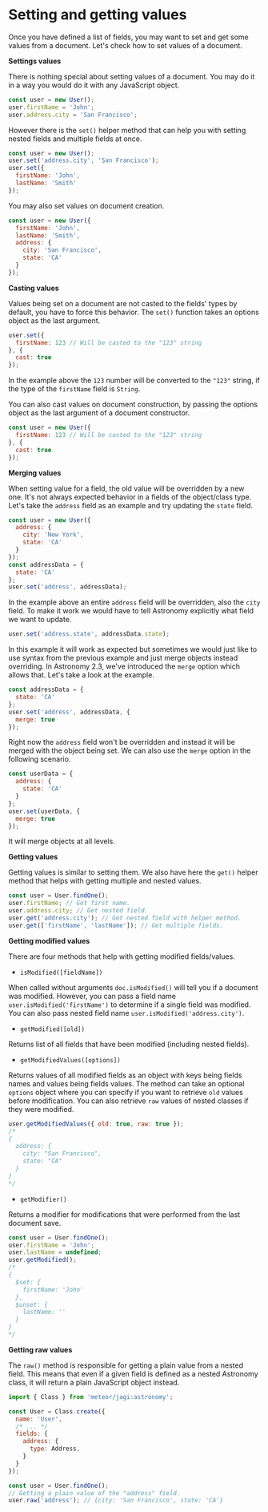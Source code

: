 # Setting and getting values

Once you have defined a list of fields, you may want to set and get some values from a document. Let's check how to set values of a document.

**Settings values**

There is nothing special about setting values of a document. You may do it in a way you would do it with any JavaScript object.

```js
const user = new User();
user.firstName = 'John';
user.address.city = 'San Francisco';
```

However there is the `set()` helper method that can help you with setting nested fields and multiple fields at once.

```js
const user = new User();
user.set('address.city', 'San Francisco');
user.set({
  firstName: 'John',
  lastName: 'Smith'
});
```

You may also set values on document creation.

```js
const user = new User({
  firstName: 'John',
  lastName: 'Smith',
  address: {
    city: 'San Francisco',
    state: 'CA'
  }
});
```

**Casting values**

Values being set on a document are not casted to the fields' types by default, you have to force this behavior. The `set()` function takes an options object as the last argument.

```js
user.set({
  firstName: 123 // Will be casted to the "123" string
}, {
  cast: true
});
```

In the example above the `123` number will be converted to the `"123"` string, if the type of the `firstName` field is `String`.

You can also cast values on document construction, by passing the options object as the last argument of a document constructor.

```js
const user = new User({
  firstName: 123 // Will be casted to the "123" string
}, {
  cast: true
});
```

**Merging values**

When setting value for a field, the old value will be overridden by a new one. It's not always expected behavior in a fields of the object/class type. Let's take the `address` field as an example and try updating the `state` field.

```js
const user = new User({
  address: {
    city: 'New York',
    state: 'CA'
  }
});
const addressData = {
  state: 'CA'
};
user.set('address', addressData);
```

In the example above an entire `address` field will be overridden, also the `city` field. To make it work we would have to tell Astronomy explicitly what field we want to update.

```js
user.set('address.state', addressData.state);
```

In this example it will work as expected but sometimes we would just like to use syntax from the previous example and just merge objects instead overriding. In Astronomy 2.3, we've introduced the `merge` option which allows that. Let's take a look at the example.

```js
const addressData = {
  state: 'CA'
};
user.set('address', addressData, {
  merge: true
});
```

Right now the `address` field won't be overridden and instead it will be merged with the object being set. We can also use the `merge` option in the following scenario.

```js
const userData = {
  address: {
    state: 'CA'
  }
};
user.set(userData, {
  merge: true
});
```

It will merge objects at all levels.

**Getting values**

Getting values is similar to setting them. We also have here the `get()` helper method that helps with getting multiple and nested values.

```js
const user = User.findOne();
user.firstName; // Get first name.
user.address.city; // Get nested field.
user.get('address.city'); // Get nested field with helper method.
user.get(['firstName', 'lastName']); // Get multiple fields.
```

**Getting modified values**

There are four methods that help with getting modified fields/values.

- `isModified([fieldName])`

When called without arguments `doc.isModified()` will tell you if a document was modified. However, you can pass a field name `user.isModified('firstName')` to determine if a single field was modified. You can also pass nested field name `user.isModified('address.city')`.

- `getModified([old])`

Returns list of all fields that have been modified (including nested fields).

- `getModifiedValues([options])`

Returns values of all modified fields as an object with keys being fields names and values being fields values. The method can take an optional `options` object where you can specify if you want to retrieve `old` values before modification. You can also retrieve `raw` values of nested classes if they were modified.

```js
user.getModifiedValues({ old: true, raw: true });
/*
{
  address: {
    city: "San Francisco",
    state: "CA"
  }
}
*/
```

- `getModifier()`

Returns a modifier for modifications that were performed from the last document save.

```js
const user = User.findOne();
user.firstName = 'John';
user.lastName = undefined;
user.getModified();
/*
{
  $set: {
    firstName: 'John'
  },
  $unset: {
    lastName: ''
  }
}
*/
```

**Getting raw values**

The `raw()` method is responsible for getting a plain value from a nested field. This means that even if a given field is defined as a nested Astronomy class, it will return a plain JavaScript object instead.

```js
import { Class } from 'meteor/jagi:astronomy';

const User = Class.create({
  name: 'User',
  /* ... */
  fields: {
    address: {
      type: Address,
    }
  }
});

const user = User.findOne();
// Getting a plain value of the "address" field.
user.raw('address'); // {city: 'San Francisco', state: 'CA'}
```